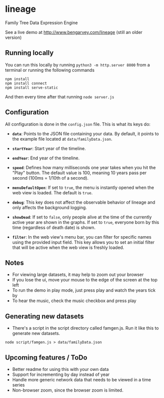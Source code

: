 lineage
=======

Family Tree Data Expression Engine

See a live demo at
http://www.bengarvey.com/lineage
(still an older version)

## Running locally
You can run this locally by running `python3 -m http.server 8000` from a terminal or running the following commands

```
npm install
npm install connect
npm install serve-static
```
And then every time after that running `node server.js`

## Configuration

All configuration is done in the `config.json` file.
This is what its keys do:

- **`data`**: Points to the JSON file containing your data. By default, it points to the example file located at `data/familyData.json`.
  
- **`startYear`**: Start year of the timeline.

- **`endYear`**: End year of the timeline.

- **`speed`**: Defines how many milliseconds one year takes when you hit the "Play" button. The default value is 100, meaning 10 years pass per second (100ms = 1/10th of a second).

- **`menuDefaultOpen`**: If set to `true`, the menu is instantly opened when the web view is loaded. The default is `true`.

- **`debug`**: This key does not affect the observable behavior of lineage and only affects the background logging.

- **`showDead`**: If set to `false`, only people alive at the time of the currently active year are shown in the graphs. If set to `true`, everyone born by this time (regardless of death date) is shown.

- **`filter`**: In the web view's menu bar, you can filter for specific names using the provided input field. This key allows you to set an initial filter that will be active when the web view is freshly loaded.

## Notes
- For viewing large datasets, it may help to zoom out your browser
- If you lose the ui, move your mouse to the edge of the screen at the top left
- To run the demo in play mode, just press play and watch the years tick by
- To hear the music, check the music checkbox and press play

## Generating new datasets
- There's a script in the script directory called famgen.js. Run it like this to generate new datasets. 
```
node script/famgen.js > data/familyData.json
```

## Upcoming features / ToDo
- Better readme for using this with your own data
- Support for incrementing by day instead of year
- Handle more generic network data that needs to be viewed in a time series
- Non-browser zoom, since the browser zoom is limited. 
